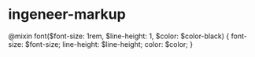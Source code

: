 # ingeneer-markup

@mixin font($font-size: 1rem, $line-height: 1, $color: $color-black) {
  font-size: $font-size;
  line-height: $line-height;
  color: $color;
}